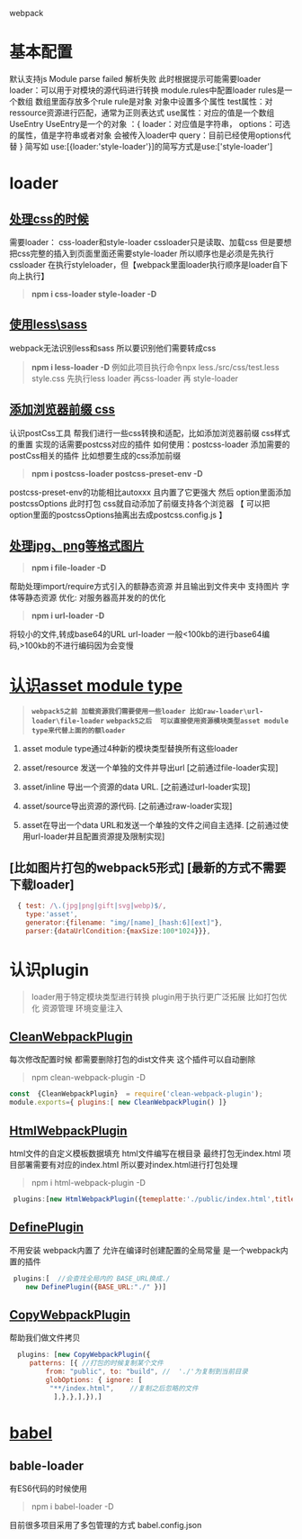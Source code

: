 webpack

# 基本配置

默认支持js 
Module parse failed 解析失败 此时根据提示可能需要loader
loader：可以用于对模块的源代码进行转换
module.rules中配置loader
rules是一个数组 数组里面存放多个rule rule是对象 对象中设置多个属性
test属性：对ressource资源进行匹配，通常为正则表达式
use属性：对应的值是一个数组UseEntry
   UseEntry是一个的对象 ：{
       loader：对应值是字符串，
       options：可选的属性，值是字符串或者对象 会被传入loader中
       query：目前已经使用options代替
   }
  简写如 use:[{loader:'style-loader'}]的简写方式是use:['style-loader']

# loader

## [处理css的时候](./loader/webpack-css/webpack.config.js)
需要loader： css-loader和style-loader
cssloader只是读取、加载css  但是要想把css完整的插入到页面里面还需要style-loader
所以顺序也是必须是先执行cssloader 在执行styleloader，但【webpack里面loader执行顺序是loader自下向上执行】
> **npm i css-loader style-loader -D**

## [使用less\sass](./loader/webpack-css/webpack.config.js)

webpack无法识别less和sass 所以要识别他们需要转成css
> **npm i less-loader -D**  例如此项目执行命令npx less./src/css/test.less style.css
先执行less loader 再css-loader 再 style-loader

## [添加浏览器前缀 css](./loader/webpack-css/webpack.config.js)

认识postCss工具
帮我们进行一些css转换和适配，比如添加浏览器前缀 css样式的重置 实现的话需要postcss对应的插件
如何使用：postcss-loader  添加需要的postCss相关的插件
比如想要生成的css添加前缀 

> **npm i postcss-loader postcss-preset-env -D** 

postcss-preset-env的功能相比autoxxx 且内置了它更强大
然后 option里面添加postcssOptions  此时打包 css就自动添加了前缀支持各个浏览器
【
  可以把option里面的postcssOptions抽离出去成postcss.config.js
】
## [处理jpg、png等格式图片](./loader/webpack-image/webpack.config.js)
> **npm i file-loader -D**

帮助处理import/require方式引入的额静态资源 并且输出到文件夹中 支持图片 字体等静态资源
优化:
对服务器高并发的的优化 
> **npm i url-loader -D**

将较小的文件,转成base64的URL  url-loader 
一般<100kb的进行base64编码,>100kb的不进行编码因为会变慢

# [认识asset module type](./loader/webpack-image/webpack.config.js)
> **`webpack5之前 加载资源我们需要使用一些loader 比如raw-loader\url-loader\file-loader`**
> **`webpack5之后  可以直接使用资源模块类型asset module type来代替上面的的额loader`**
>
1. asset module type通过4种新的模块类型替换所有这些loader

2. asset/resource 发送一个单独的文件并导出url  [之前通过file-loader实现]

3. asset/inline 导出一个资源的data URL.  [之前通过url-loader实现]

4. asset/source导出资源的源代码.  [之前通过raw-loader实现]

5. asset在导出一个data URL和发送一个单独的文件之间自主选择.  [之前通过使用url-loader并且配置资源提及限制实现]

## [比如图片打包的webpack5形式] [**最新的方式不需要下载loader**]

```javascript
  { test: /\.(jpg|png|gift|svg|webp)$/,
    type:'asset',
    generator:{filename: "img/[name]_[hash:6][ext]"},
    parser:{dataUrlCondition:{maxSize:100*1024}}},
```

# 认识plugin
>loader用于特定模块类型进行转换
>plugin用于执行更广泛拓展 比如打包优化 资源管理 环境变量注入

## [CleanWebpackPlugin](./plugin/webpack-认识插件/webpack.config.js)
每次修改配置时候 都需要删除打包的dist文件夹 这个插件可以自动删除
>npm clean-webpack-plugin -D
```javascript
const  {CleanWebpackPlugin}  = require('clean-webpack-plugin');
module.exports={ plugins:[ new CleanWebpackPlugin() ]}
```
## [HtmlWebpackPlugin](./plugin/webpack-html-plugin/webpack.config.js)
html文件的自定义模板数据填充
html文件编写在根目录  最终打包无index.html  项目部署需要有对应的index.html 所以要对index.html进行打包处理
>npm i html-webpack-plugin -D
```javascript
 plugins:[new HtmlWebpackPlugin({temeplatte:'./public/index.html',title:'哈哈'})]
```
 ## [DefinePlugin](./plugin/webpack-html-plugin/webpack.config.js)
 不用安装  webpack内置了
允许在编译时创建配置的全局常量 是一个webpack内置的插件
```javascript
 plugins:[  //会查找全局内的 BASE_URL换成./
    new DefinePlugin({BASE_URL:"./" })]
```
 ## [CopyWebpackPlugin](./plugin/webpack-copy-Plugin/webpack.config.js)
 帮助我们做文件拷贝
 ```javascript
   plugins: [new CopyWebpackPlugin({
      patterns: [{ //打包的时候复制某个文件
          from: "public", to: "build", //  './'为复制到当前目录
          globOptions: { ignore: [
           "**/index.html",    //复制之后忽略的文件
            ],},},],}),]
 ```
 # [babel](./loader/webpack-bable-loader/webpack.config.js)
 ## bable-loader 
 有ES6代码的时候使用
 >npm i babel-loader -D

 目前很多项目采用了多包管理的方式
 babel.config.json